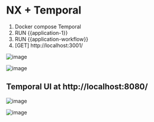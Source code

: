 # NX + Temporal

1. Docker compose Temporal
2. RUN {{application-1}}
3. RUN {{application-workflow}}
4. [GET] http://localhost:3001/


![image](https://github.com/vargasvini/poc-nx-temporal/assets/44420618/247fe5e9-a223-4b7b-9ee7-02412e1b9e73)


![image](https://github.com/vargasvini/poc-nx-temporal/assets/44420618/f9cd7ed6-237a-4de5-beeb-30ca9d3e2de3)


## Temporal UI at http://localhost:8080/

![image](https://github.com/vargasvini/poc-nx-temporal/assets/44420618/c6fb0399-8781-41f4-9229-43f1e07d7301)


![image](https://github.com/vargasvini/poc-nx-temporal/assets/44420618/07eebd96-5238-4127-b948-f781e5db4aa4)

